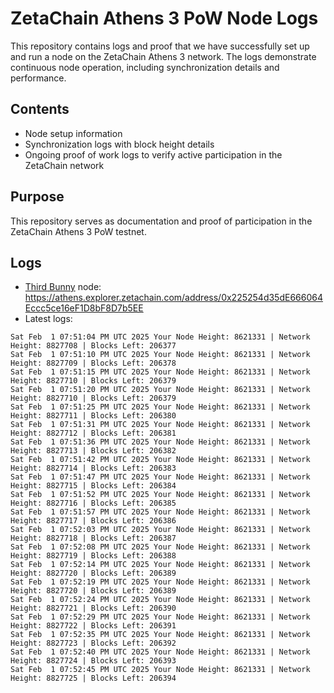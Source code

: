 # ZetaChain Athens 3 PoW Node Logs
This repository contains logs and proof that we have successfully set up and run a node on the ZetaChain Athens 3 network. The logs demonstrate continuous node operation, including synchronization details and performance.

## Contents
- Node setup information
- Synchronization logs with block height details
- Ongoing proof of work logs to verify active participation in the ZetaChain network

## Purpose
This repository serves as documentation and proof of participation in the ZetaChain Athens 3 PoW testnet.

## Logs

- [Third Bunny](https://thirdbunny.xyz/) node: https://athens.explorer.zetachain.com/address/0x225254d35dE666064Eccc5ce16eF1D8bF8D7b5EE
- Latest logs:
```
Sat Feb  1 07:51:04 PM UTC 2025 Your Node Height: 8621331 | Network Height: 8827708 | Blocks Left: 206377
Sat Feb  1 07:51:10 PM UTC 2025 Your Node Height: 8621331 | Network Height: 8827709 | Blocks Left: 206378
Sat Feb  1 07:51:15 PM UTC 2025 Your Node Height: 8621331 | Network Height: 8827710 | Blocks Left: 206379
Sat Feb  1 07:51:20 PM UTC 2025 Your Node Height: 8621331 | Network Height: 8827710 | Blocks Left: 206379
Sat Feb  1 07:51:25 PM UTC 2025 Your Node Height: 8621331 | Network Height: 8827711 | Blocks Left: 206380
Sat Feb  1 07:51:31 PM UTC 2025 Your Node Height: 8621331 | Network Height: 8827712 | Blocks Left: 206381
Sat Feb  1 07:51:36 PM UTC 2025 Your Node Height: 8621331 | Network Height: 8827713 | Blocks Left: 206382
Sat Feb  1 07:51:42 PM UTC 2025 Your Node Height: 8621331 | Network Height: 8827714 | Blocks Left: 206383
Sat Feb  1 07:51:47 PM UTC 2025 Your Node Height: 8621331 | Network Height: 8827715 | Blocks Left: 206384
Sat Feb  1 07:51:52 PM UTC 2025 Your Node Height: 8621331 | Network Height: 8827716 | Blocks Left: 206385
Sat Feb  1 07:51:57 PM UTC 2025 Your Node Height: 8621331 | Network Height: 8827717 | Blocks Left: 206386
Sat Feb  1 07:52:03 PM UTC 2025 Your Node Height: 8621331 | Network Height: 8827718 | Blocks Left: 206387
Sat Feb  1 07:52:08 PM UTC 2025 Your Node Height: 8621331 | Network Height: 8827719 | Blocks Left: 206388
Sat Feb  1 07:52:14 PM UTC 2025 Your Node Height: 8621331 | Network Height: 8827720 | Blocks Left: 206389
Sat Feb  1 07:52:19 PM UTC 2025 Your Node Height: 8621331 | Network Height: 8827720 | Blocks Left: 206389
Sat Feb  1 07:52:24 PM UTC 2025 Your Node Height: 8621331 | Network Height: 8827721 | Blocks Left: 206390
Sat Feb  1 07:52:29 PM UTC 2025 Your Node Height: 8621331 | Network Height: 8827722 | Blocks Left: 206391
Sat Feb  1 07:52:35 PM UTC 2025 Your Node Height: 8621331 | Network Height: 8827723 | Blocks Left: 206392
Sat Feb  1 07:52:40 PM UTC 2025 Your Node Height: 8621331 | Network Height: 8827724 | Blocks Left: 206393
Sat Feb  1 07:52:45 PM UTC 2025 Your Node Height: 8621331 | Network Height: 8827725 | Blocks Left: 206394
```
